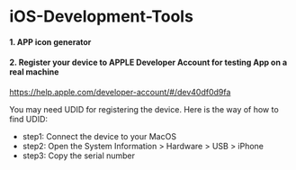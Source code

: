 # iOS-Development-Tools

#### 1. APP icon generator

#### 2. Register your device to APPLE Developer Account for testing App on a real machine 
https://help.apple.com/developer-account/#/dev40df0d9fa

You may need UDID for registering the device.
Here is the way of how to find UDID: 
 - step1: Connect the device to your MacOS 
 - step2: Open the System Information > Hardware > USB > iPhone 
 - step3: Copy the serial number
